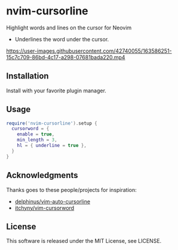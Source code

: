 # nvim-cursorline

Highlight words and lines on the cursor for Neovim

- Underlines the word under the cursor.

https://user-images.githubusercontent.com/42740055/163586251-15c7c709-86bd-4c17-a298-07681bada220.mp4

## Installation

Install with your favorite plugin manager.

## Usage

```lua
require('nvim-cursorline').setup {
  cursorword = {
    enable = true,
    min_length = 3,
    hl = { underline = true },
  }
}
```

## Acknowledgments

Thanks goes to these people/projects for inspiration:

- [delphinus/vim-auto-cursorline](https://github.com/delphinus/vim-auto-cursorline)
- [itchyny/vim-cursorword](https://github.com/itchyny/vim-cursorword)

## License

This software is released under the MIT License, see LICENSE.
